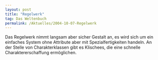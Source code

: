 ```yaml
---
layout: post
title: "Regelwerk"
tag: Das Weltenbuch
permalink: /Aktuelles/2004-10-07-Regelwerk
---
```


Das Regelwerk nimmt langsam aber sicher Gestalt an, es wird sich um ein einfaches System ohne Attribute aber mit Spezialfertigkeiten handeln. An der Stelle von Charakterklassen gibt es Klischees, die eine schnelle Charaktererschaffung ermöglichen.


